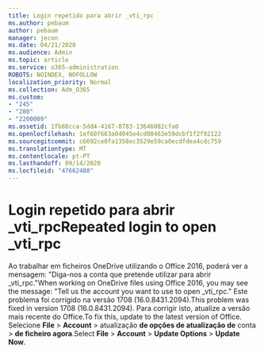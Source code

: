 ```yaml
---
title: Login repetido para abrir _vti_rpc
ms.author: pebaum
author: pebaum
manager: jecon
ms.date: 04/21/2020
ms.audience: Admin
ms.topic: article
ms.service: o365-administration
ROBOTS: NOINDEX, NOFOLLOW
localization_priority: Normal
ms.collection: Adm_O365
ms.custom:
- "245"
- "280"
- "2200009"
ms.assetid: 1fb88cca-5dd4-4167-8783-13646082cfa0
ms.openlocfilehash: 1ef60f663a04045e4cd00463e59dcbf1f2f92122
ms.sourcegitcommit: c6692ce0fa1358ec3529e59ca0ecdfdea4cdc759
ms.translationtype: MT
ms.contentlocale: pt-PT
ms.lasthandoff: 09/14/2020
ms.locfileid: "47662480"
---
```

# <a name="repeated-login-to-open-_vti_rpc"></a><span data-ttu-id="cccfe-102">Login repetido para abrir _vti_rpc</span><span class="sxs-lookup"><span data-stu-id="cccfe-102">Repeated login to open _vti_rpc</span></span>

<span data-ttu-id="cccfe-103">Ao trabalhar em ficheiros OneDrive utilizando o Office 2016, poderá ver a mensagem: "Diga-nos a conta que pretende utilizar para abrir _vti_rpc."</span><span class="sxs-lookup"><span data-stu-id="cccfe-103">When working on OneDrive files using Office 2016, you may see the message: "Tell us the account you want to use to open _vti_rpc."</span></span> <span data-ttu-id="cccfe-104">Este problema foi corrigido na versão 1708 (16.0.8431.2094).</span><span class="sxs-lookup"><span data-stu-id="cccfe-104">This problem was fixed in version 1708 (16.0.8431.2094).</span></span> <span data-ttu-id="cccfe-105">Para corrigir isto, atualize a versão mais recente do Office.</span><span class="sxs-lookup"><span data-stu-id="cccfe-105">To fix this, update to the latest version of Office.</span></span> <span data-ttu-id="cccfe-106">Selecione **File** \> **Account** \> atualização **de opções de atualização de** conta \> **de ficheiro agora**.</span><span class="sxs-lookup"><span data-stu-id="cccfe-106">Select **File** \> **Account** \> **Update Options** \> **Update Now**.</span></span>
  